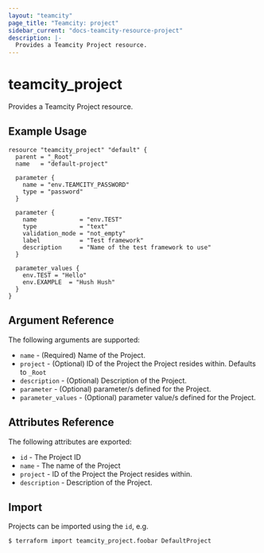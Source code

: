 ```yaml
---
layout: "teamcity"
page_title: "Teamcity: project"
sidebar_current: "docs-teamcity-resource-project"
description: |-
  Provides a Teamcity Project resource. 
---
```


# teamcity\_project

Provides a Teamcity Project resource. 

## Example Usage

```hcl
resource "teamcity_project" "default" {
  parent = "_Root"
  name   = "default-project"

  parameter {
    name = "env.TEAMCITY_PASSWORD"
    type = "password"
  }

  parameter {
    name            = "env.TEST"
    type            = "text"
    validation_mode = "not_empty"
    label           = "Test framework"
    description     = "Name of the test framework to use"
  }
  
  parameter_values {
    env.TEST = "Hello"
    env.EXAMPLE  = "Hush Hush"
  }
}
```

## Argument Reference

The following arguments are supported:

* `name` - (Required) Name of the Project.
* `project` - (Optional) ID of the Project the Project resides within.
    Defaults to `_Root`
* `description` - (Optional) Description of the Project.
* `parameter` - (Optional) parameter/s defined for the Project.
* `parameter_values` - (Optional) parameter value/s defined for the Project.


## Attributes Reference

The following attributes are exported:

* `id` - The Project ID
* `name` - The name of the Project
* `project` - ID of the Project the Project resides within.
* `description` - Description of the Project.


## Import

Projects can be imported using the `id`, e.g.

```
$ terraform import teamcity_project.foobar DefaultProject
```
